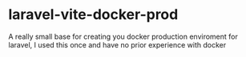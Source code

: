 # laravel-vite-docker-prod
A really small base for creating you docker production enviroment for laravel, I used this once and have no prior experience with docker
